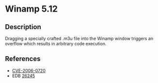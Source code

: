 # Winamp 5.12

## Description
Dragging a specially crafted .m3u file into the Winamp window triggers an overflow which results in arbitrary code execution.

## References
* [CVE-2006-0720](http://cve.mitre.org/cgi-bin/cvename.cgi?name=2006-0720)
* EDB [26245](http://www.exploit-db.com/exploits/26245)

